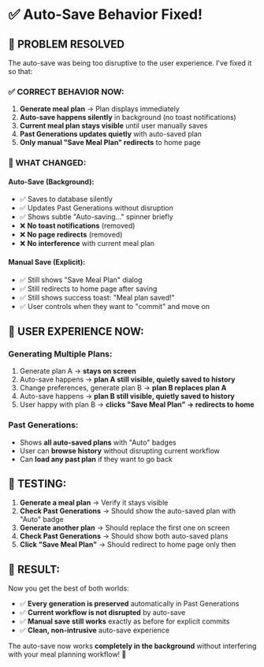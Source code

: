 # ✅ Auto-Save Behavior Fixed!

## 🎯 **PROBLEM RESOLVED**

The auto-save was being too disruptive to the user experience. I've fixed it so that:

### ✅ **CORRECT BEHAVIOR NOW:**
1. **Generate meal plan** → Plan displays immediately
2. **Auto-save happens silently** in background (no toast notifications)
3. **Current meal plan stays visible** until user manually saves
4. **Past Generations updates quietly** with auto-saved plan
5. **Only manual "Save Meal Plan" redirects** to home page

### 🔄 **WHAT CHANGED:**

#### **Auto-Save (Background):**
- ✅ Saves to database silently
- ✅ Updates Past Generations without disruption
- ✅ Shows subtle "Auto-saving..." spinner briefly
- ❌ **No toast notifications** (removed)
- ❌ **No page redirects** (removed)
- ❌ **No interference** with current meal plan

#### **Manual Save (Explicit):**
- ✅ Still shows "Save Meal Plan" dialog
- ✅ Still redirects to home page after saving
- ✅ Still shows success toast: "Meal plan saved!"
- ✅ User controls when they want to "commit" and move on

## 🎯 **USER EXPERIENCE NOW:**

### **Generating Multiple Plans:**
1. Generate plan A → **stays on screen**
2. Auto-save happens → **plan A still visible, quietly saved to history**
3. Change preferences, generate plan B → **plan B replaces plan A**
4. Auto-save happens → **plan B still visible, quietly saved to history**
5. User happy with plan B → **clicks "Save Meal Plan" → redirects to home**

### **Past Generations:**
- Shows **all auto-saved plans** with "Auto" badges
- User can **browse history** without disrupting current workflow
- Can **load any past plan** if they want to go back

## 🧪 **TESTING:**

1. **Generate a meal plan** → Verify it stays visible
2. **Check Past Generations** → Should show the auto-saved plan with "Auto" badge
3. **Generate another plan** → Should replace the first one on screen
4. **Check Past Generations** → Should show both auto-saved plans
5. **Click "Save Meal Plan"** → Should redirect to home page only then

## 🎉 **RESULT:**

Now you get the best of both worlds:
- ✅ **Every generation is preserved** automatically in Past Generations
- ✅ **Current workflow is not disrupted** by auto-save
- ✅ **Manual save still works** exactly as before for explicit commits
- ✅ **Clean, non-intrusive** auto-save experience

The auto-save now works **completely in the background** without interfering with your meal planning workflow! 🚀
